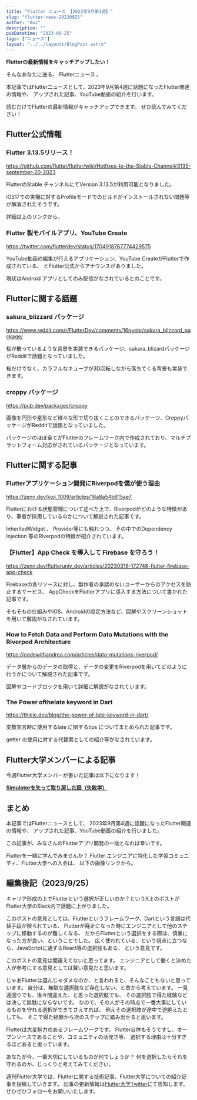 ```yaml
---
title: "Flutter ニュース 【2023年9月第4週】"
slug: "flutter-news-20230925"
author: "Aoi"
description: ""
pubDatetime: "2023-09-25"
tags: ["ニュース"]
layout: "../../layouts/BlogPost.astro"
---
```


**Flutterの最新情報をキャッチアップしたい！**

そんなあなたに送る、 Flutterニュース 。

本記事ではFlutterニュースとして、2023年9月第4週に話題になったFlutter関連の情報や、
アップされた記事、YouTube動画の紹介を行います。

読むだけでFlutterの最新情報がキャッチアップできます。 ぜひ読んでみてください！

## Flutter公式情報

### Flutter 3.13.5リリース！

https://github.com/flutter/flutter/wiki/Hotfixes-to-the-Stable-Channel#3135-september-20-2023

FlutterのStable チャンネルにてVersion 3.13.5が利用可能となりました。

iOS17での実機に対するProfileモードでのビルドがインストールされない問題等が解消されたそうです。

詳細は上のリンクから。

### Flutter 製モバイルアプリ、YouTube Create

https://twitter.com/flutterdev/status/1704918767774429575

YouTube動画の編集が行えるアプリケーション、YouTube CreateがFlutterで作成されている、
とFlutter公式からアナウンスがありました。

現状はAndroid アプリとしてのみ配信がなされているとのことです。

## Flutterに関する話題

### sakura_blizzard パッケージ

https://www.reddit.com/r/FlutterDev/comments/16qyebr/sakura_blizzard_package/

桜が散っているような背景を実装できるパッケージ、sakura_blizardパッケージがRedditで話題となっていました。

桜だけでなく、カラフルなキューブが3D回転しながら落ちてくる背景も実装できます。

### croppy パッケージ

https://pub.dev/packages/croppy

画像を円形や星形など様々な形で切り抜くことのできるパッケージ、CroppyパッケージがRedditで話題となっていました。

パッケージのほぼ全てがFlutterのフレームワーク内で作成されており、マルチプラットフォーム対応がされているパッケージとなっています。

## Flutterに関する記事

### **Flutterアプリケーション開発にRiverpodを僕が使う理由**

https://zenn.dev/koji_1009/articles/18a8a54b615ae7

Flutterにおける状態管理について述べた上で、Riverpodがどのような特徴があり、筆者が採用しているのかについて解説された記事です。

InheritedWidget 、 Provider等にも触れつつ、
その中でのDependency Injection 等のRiverpodの特徴が紹介されています。

### **【Flutter】App Check を導入して Firebase を守ろう！**

https://zenn.dev/flutteruniv_dev/articles/20230316-172748-flutter-firebase-app-check

Firebaseの各リソースに対し、製作者の承認のないユーザーからのアクセスを防止するサービス、
AppCheckをFlutterアプリに導入する方法について書かれた記事です。

そもそもの仕組みやiOS、Androidの設定方法など、図解やスクリーンショットを用いて解説がなされています。

### How to Fetch Data and Perform Data Mutations with the Riverpod Architecture

https://codewithandrea.com/articles/data-mutations-riverpod/

データ層からのデータの取得と、データの変更をRiverpodを用いてどのように行うかについて解説された記事です。

図解やコードブロックを用いて詳細に解説がなされています。

### The Power ofthelate keyword in Dart

https://thiele.dev/blog/the-power-of-late-keyword-in-dart/

変数宣言時に使用するlate に関するtips についてまとめられた記事です。

getter の使用に対する代替案としての紹介等がなされています。

## Flutter大学メンバーによる記事

今週Flutter大学メンバーが書いた記事は以下になります！

**[Simulatorを失って取り戻した話（失敗学）](https://zenn.dev/flutteruniv_dev/articles/36747dc661d1b6)**

## まとめ

本記事ではFlutterニュースとして、
2023年9月第4週に話題になったFlutter関連の情報や、
アップされた記事、YouTube動画の紹介を行いました。

この記事が、みなさんのFlutterアプリ開発の一助となれば幸いです。

Flutterを一緒に学んでみませんか？
Flutter エンジニアに特化した学習コミュニティ、Flutter大学への入会は、
以下の画像リンクから。

## 編集後記（2023/9/25）

キャリア形成の上でFlutterという選択が正しいのか？というX上のポストがFlutter大学のSlack内で話題に上がりました。

このポストの意見としては、Flutterというフレームワーク、Dartという言語は代替手段が限られている、
Flutterが廃止になった時にエンジニアとして他のステップに移動するのが難しくなる、
だからFlutterという選択をする際は、慎重になった方が良い、ということでした。
広く使われている、という視点に立つなら、JavaScriptに通ずるReact等の選択肢もある、
という意見です。

このポストの意見は間違えてないと思ってます。
エンジニアとして働くと決めた人が参考にする意見としては賢い意見だと思います。

じゃあFlutterは選んじゃダメなのか、と言われると、そんなこともないと思っています。
自分は、無駄な選択肢など存在しない、と昔から考えています。
一見遠回りでも、後々間違えた、と思った選択肢でも、
その選択肢で得た経験などは決して無駄にならないです。
なので、その人がその時点で一番大事にしているものを守れる選択ができてさえすれば、
例えその選択肢が途中で途絶えたとしても、
そこで得た経験から次のステップに踏み出せると思います。

Flutterは大変魅力のあるフレームワークです。
Flutter自体もそうですし、オープンソースであることや、コミュニティの活発さ等、
選択する理由は十分すぎるほどあると思っています。

あなたが今、一番大切にしているものが何でしょうか？
何を選択したらそれを守れるのか、じっくりと考えてみてください。

週刊Flutter大学では、Flutterに関する技術記事、Flutter大学についての紹介記事を投稿していきます。
記事の更新情報は[Flutter大学Twitter](https://twitter.com/FlutterUniv)にて告知します。
ぜひぜひフォローをお願いいたします。